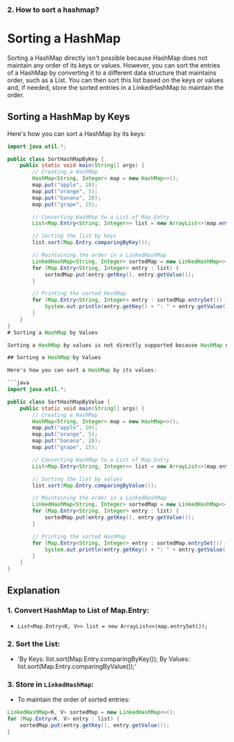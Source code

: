 ### 2. How to sort a hashmap?

# Sorting a HashMap

Sorting a HashMap directly isn't possible because HashMap does not maintain any order of its keys or values. However, you can sort the entries of a HashMap by converting it to a different data structure that maintains order, such as a List. You can then sort this list based on the keys or values and, if needed, store the sorted entries in a LinkedHashMap to maintain the order.

## Sorting a HashMap by Keys
Here's how you can sort a HashMap by its keys:

```java
import java.util.*;

public class SortHashMapByKey {
    public static void main(String[] args) {
        // Creating a HashMap
        HashMap<String, Integer> map = new HashMap<>();
        map.put("apple", 10);
        map.put("orange", 5);
        map.put("banana", 20);
        map.put("grape", 15);

        // Converting HashMap to a List of Map.Entry
        List<Map.Entry<String, Integer>> list = new ArrayList<>(map.entrySet());

        // Sorting the list by keys
        list.sort(Map.Entry.comparingByKey());

        // Maintaining the order in a LinkedHashMap
        LinkedHashMap<String, Integer> sortedMap = new LinkedHashMap<>();
        for (Map.Entry<String, Integer> entry : list) {
            sortedMap.put(entry.getKey(), entry.getValue());
        }

        // Printing the sorted HashMap
        for (Map.Entry<String, Integer> entry : sortedMap.entrySet()) {
            System.out.println(entry.getKey() + ": " + entry.getValue());
        }
    }
}
# Sorting a HashMap by Values

Sorting a HashMap by values is not directly supported because HashMap does not maintain any order. However, you can sort the entries by converting the HashMap to a different data structure like a List that maintains order. Then, sort the list based on the values and store the sorted entries in a LinkedHashMap to maintain the order.

## Sorting a HashMap by Values

Here's how you can sort a HashMap by its values:

```java
import java.util.*;

public class SortHashMapByValue {
    public static void main(String[] args) {
        // Creating a HashMap
        HashMap<String, Integer> map = new HashMap<>();
        map.put("apple", 10);
        map.put("orange", 5);
        map.put("banana", 20);
        map.put("grape", 15);

        // Converting HashMap to a List of Map.Entry
        List<Map.Entry<String, Integer>> list = new ArrayList<>(map.entrySet());

        // Sorting the list by values
        list.sort(Map.Entry.comparingByValue());

        // Maintaining the order in a LinkedHashMap
        LinkedHashMap<String, Integer> sortedMap = new LinkedHashMap<>();
        for (Map.Entry<String, Integer> entry : list) {
            sortedMap.put(entry.getKey(), entry.getValue());
        }

        // Printing the sorted HashMap
        for (Map.Entry<String, Integer> entry : sortedMap.entrySet()) {
            System.out.println(entry.getKey() + ": " + entry.getValue());
        }
    }
}
```
## Explanation

### 1. Convert HashMap to List of Map.Entry:
* `List<Map.Entry<K, V>> list = new ArrayList<>(map.entrySet());`
### 2. Sort the List:

* 'By Keys: list.sort(Map.Entry.comparingByKey());
By Values: list.sort(Map.Entry.comparingByValue());'
### 3. Store in `LinkedHashMap`:

* To maintain the order of sorted entries:
  
```java
LinkedHashMap<K, V> sortedMap = new LinkedHashMap<>();
for (Map.Entry<K, V> entry : list) {
    sortedMap.put(entry.getKey(), entry.getValue());
}

```


